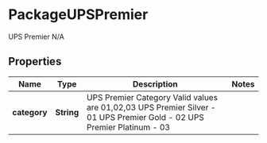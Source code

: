 

# PackageUPSPremier

UPS Premier  N/A

## Properties

| Name | Type | Description | Notes |
|------------ | ------------- | ------------- | -------------|
|**category** | **String** | UPS Premier Category  Valid values are 01,02,03                         UPS Premier Silver - 01 UPS Premier Gold - 02 UPS Premier Platinum - 03 |  |



